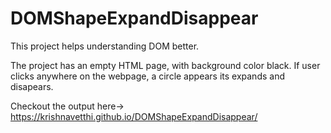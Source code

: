 # DOMShapeExpandDisappear
This project helps understanding DOM better.

The project has an empty HTML page, with background color black. If user clicks anywhere on the webpage, a circle appears its expands and disapears.

Checkout the output here-> https://krishnavetthi.github.io/DOMShapeExpandDisappear/
